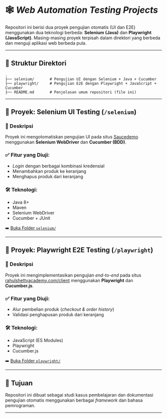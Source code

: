 
# 🕸️ _Web Automation Testing Projects_

Repositori ini berisi dua proyek pengujian otomatis (UI dan E2E) menggunakan dua teknologi berbeda: **Selenium (Java)** dan **Playwright (JavaScript)**. Masing-masing proyek terpisah dalam direktori yang berbeda dan menguji aplikasi web berbeda pula.

---

## 📁 Struktur Direktori

```
.
├── selenium/       # Pengujian UI dengan Selenium + Java + Cucumber
├── playwright/     # Pengujian E2E dengan Playwright + JavaScript + Cucumber
├── README.md       # Penjelasan umum repositori (file ini)
```

---

## 🔹 Proyek: Selenium UI Testing (`/selenium`)

### 📌 Deskripsi
Proyek ini mengotomatiskan pengujian UI pada situs [Saucedemo](https://www.saucedemo.com/) menggunakan **Selenium WebDriver** dan **Cucumber (BDD)**.

### ✅ Fitur yang Diuji:
- _Login_ dengan berbagai kombinasi kredensial
- Menambahkan produk ke keranjang
- Menghapus produk dari keranjang

### 🛠 Teknologi:
- Java 8+
- Maven
- Selenium WebDriver
- Cucumber + JUnit

➡️ [Buka Folder `selenium/`](./selenium)

---

## 🔹 Proyek: Playwright E2E Testing (`/playwright`)

### 📌 Deskripsi
Proyek ini mengimplementasikan pengujian _end-to-end_ pada situs [rahulshettyacademy.com/client](https://rahulshettyacademy.com/client) menggunakan **Playwright** dan **Cucumber.js**.

### ✅ Fitur yang Diuji:
- Alur pembelian produk (_checkout & order history_)
- Validasi penghapusan produk dari keranjang

### 🛠 Teknologi:
- JavaScript (ES Modules)
- Playwright
- Cucumber.js

➡️ [Buka Folder `playwright/`](./playwright)

---

## 📌 Tujuan

Repositori ini dibuat sebagai studi kasus pembelajaran dan dokumentasi pengujian otomatis menggunakan berbagai _framework_ dan bahasa pemrograman.


---

